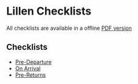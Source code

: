 # Lillen Checklists


All checklists are available in a offline [PDF version](Checklists/Lillen%20Checklist.pdf)

## Checklists
- [Pre-Departure](Checklists/PreDeparture.md) 
- [On Arrival](Checklists/PreDeparture.md)
- [Pre-Returns](Checklists/PreDeparture.md)